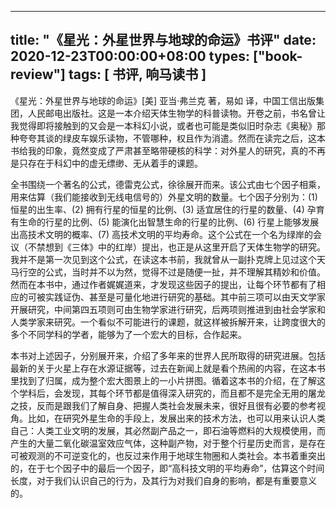 
---
title: "《星光：外星世界与地球的命运》书评"
date: 2020-12-23T00:00:00+08:00
types: ["book-review"]
tags: [ 书评, 响马读书 ]
---

《星光：外星世界与地球的命运》[美] 亚当·弗兰克 著，易如 译，中国工信出版集团，人民邮电出版社。这是一本介绍天体生物学的科普读物。开卷之前，书名曾让我觉得即将接触到的又会是一本科幻小说，或者也可能是类似旧时杂志《奥秘》那种夸夸其谈的绿皮车娱乐读物，不管哪种，权且作为消遣。然而在读完之后，这本书给我的印象，竟然变成了严肃甚至略带硬核的科学：对外星人的研究，真的不再是只存在于科幻中的虚无缥缈、无从着手的课题。

全书围绕一个著名的公式，德雷克公式，徐徐展开而来。该公式由七个因子相乘，用来估算（我们能接收到无线电信号的）外星文明的数量。七个因子分别为：(1) 恒星的出生率、(2) 拥有行星的恒星的比例、(3) 适宜居住的行星的数量、(4) 孕育有生命的行星的比例、(5) 能演化出智慧生命的行星的比例、(6) 行星上能够发展出高技术文明的概率、(7) 高技术文明的平均寿命。这个公式在一个名为绿岸的会议（不禁想到《三体》中的红岸）提出，也正是从这里开启了天体生物学的研究。我并不是第一次见到这个公式，在读这本书前，我就曾从一副扑克牌上见过这个天马行空的公式，当时并不以为然，觉得不过是随便一扯，并不理解其精妙和价值。然而在本书中，通过作者娓娓道来，才发现这些因子的提出，让每个环节都有了相应的可被实践证伪、甚至是可量化地进行研究的基础。其中前三项可以由天文学家开展研究，中间第四五项则可由生物学家进行研究，后两项则推进到由社会学家和人类学家来研究。一个看似不可能进行的课题，就这样被拆解开来，让跨度很大的多个不同学科的学者，能够为了一个宏大的目标，合作起来。

本书对上述因子，分别展开来，介绍了多年来的世界人民所取得的研究进展。包括最新的关于火星上存在水源证据等，过去在新闻上就是看个热闹的内容，在这本书里找到了归属，成为整个宏大图景上的一小片拼图。循着这本书的介绍，在了解这个学科后，会发现，其每个环节都是值得深入研究的，而且都不是完全无用的屠龙之技，反而是跟我们了解自身、把握人类社会发展未来，很好且很有必要的参考视角。比如，在研究外星生命的手段上，发展出来的技术方法，也可以用来认识人类自己：人类工业文明的发展，其必然副产品之一，即石油等燃料的大规模使用，而产生的大量二氧化碳温室效应气体，这种副产物，对于整个行星历史而言，是存在可被观测的不可逆变化的，也反过来作用于地球生物圈和人类社会。本书着重突出的，在于七个因子中的最后一个因子，即“高科技文明的平均寿命”，估算这个时间长度，对于我们认识自己的行为，及其行为对我们自身的影响，都是有重要意义的。
